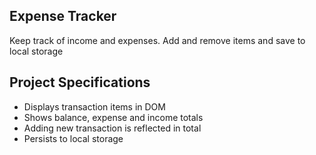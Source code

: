 ## Expense Tracker

Keep track of income and expenses. Add and remove items and save to local storage

## Project Specifications

- Displays transaction items in DOM
- Shows balance, expense and income totals
- Adding new transaction is reflected in total
- Persists to local storage

